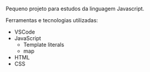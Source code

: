 Pequeno projeto para estudos da linguagem Javascript.

Ferramentas e tecnologias utilizadas:
- VSCode
- JavaScript
  - Template literals
  - map
- HTML
- CSS
